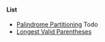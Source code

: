 






#### List
- [Palindrome Partitioning](https://leetcode.com/problems/palindrome-partitioning/) Todo
- [Longest Valid Parentheses](https://leetcode.com/problems/longest-valid-parentheses/)


